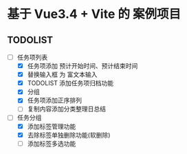 # 基于 Vue3.4 + Vite 的 案例项目

## TODOLIST

- [ ] 任务项列表
  - [x] 任务项添加 预计开始时间、预计结束时间
  - [x] 替换输入框 为 富文本输入
  - [x] TODOLIST 添加任务项归档功能
  - [x] 分组
  - [x] 任务项添加正序排列
  - [ ] 复制内容添加分类整理日总结
- [ ] 任务分组
  - [x] 添加标签管理功能
  - [x] 去除标签单独删除功能(软删除)
  - [ ] 添加标签多选功能
